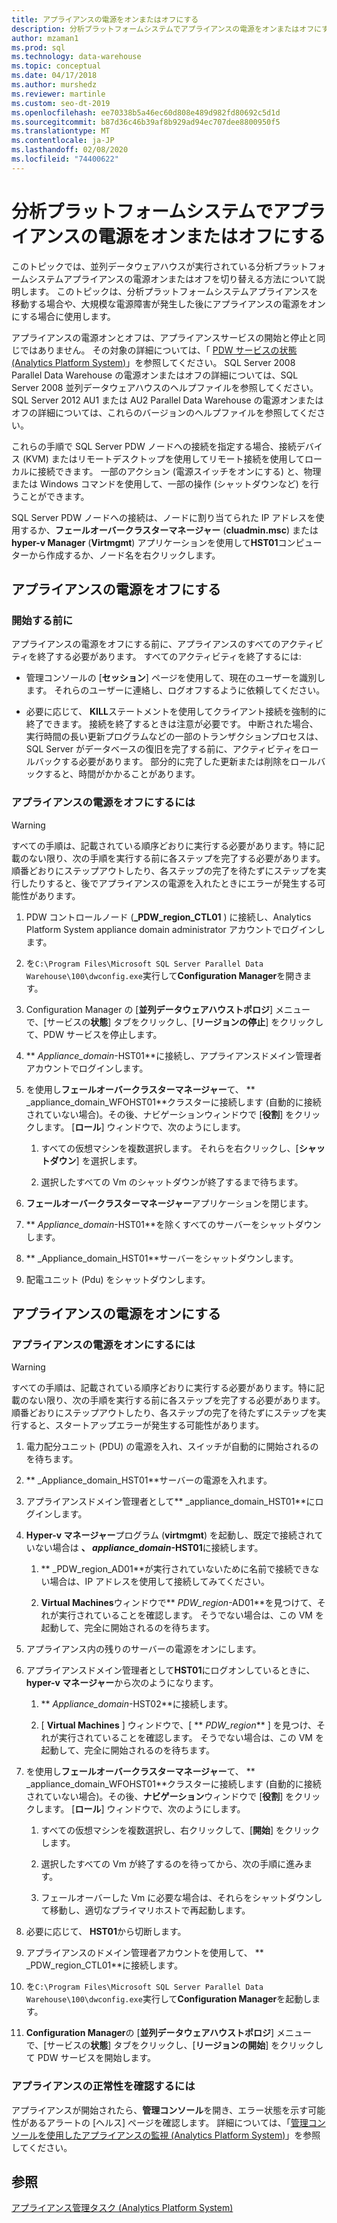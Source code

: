 ```yaml
---
title: アプライアンスの電源をオンまたはオフにする
description: 分析プラットフォームシステムでアプライアンスの電源をオンまたはオフにする
author: mzaman1
ms.prod: sql
ms.technology: data-warehouse
ms.topic: conceptual
ms.date: 04/17/2018
ms.author: murshedz
ms.reviewer: martinle
ms.custom: seo-dt-2019
ms.openlocfilehash: ee70338b5a46ec60d808e489d982fd80692c5d1d
ms.sourcegitcommit: b87d36c46b39af8b929ad94ec707dee8800950f5
ms.translationtype: MT
ms.contentlocale: ja-JP
ms.lasthandoff: 02/08/2020
ms.locfileid: "74400622"
---
```

# <a name="power-the-appliance-on-or-off-for-analytics-platform-system"></a>分析プラットフォームシステムでアプライアンスの電源をオンまたはオフにする
このトピックでは、並列データウェアハウスが実行されている分析プラットフォームシステムアプライアンスの電源オンまたはオフを切り替える方法について説明します。 このトピックは、分析プラットフォームシステムアプライアンスを移動する場合や、大規模な電源障害が発生した後にアプライアンスの電源をオンにする場合に使用します。  
  
アプライアンスの電源オンとオフは、アプライアンスサービスの開始と停止と同じではありません。 その対象の詳細については、「 [PDW サービスの状態 &#40;Analytics Platform System&#41;](pdw-services-status.md)」を参照してください。 SQL Server 2008 Parallel Data Warehouse の電源オンまたはオフの詳細については、SQL Server 2008 並列データウェアハウスのヘルプファイルを参照してください。 SQL Server 2012 AU1 または AU2 Parallel Data Warehouse の電源オンまたはオフの詳細については、これらのバージョンのヘルプファイルを参照してください。  
  
これらの手順で SQL Server PDW ノードへの接続を指定する場合、接続デバイス (KVM) またはリモートデスクトップを使用してリモート接続を使用してローカルに接続できます。 一部のアクション (電源スイッチをオンにする) と、物理または Windows コマンドを使用して、一部の操作 (シャットダウンなど) を行うことができます。  
  
SQL Server PDW ノードへの接続は、ノードに割り当てられた IP アドレスを使用するか、**フェールオーバークラスターマネージャー** (**cluadmin.msc**) または**hyper-v Manager** (**Virtmgmt**) アプリケーションを使用して**HST01**コンピューターから作成するか、ノード名を右クリックします。  
  
## <a name="PowerOff"></a>アプライアンスの電源をオフにする  
  
### <a name="before-you-begin"></a>開始する前に  
アプライアンスの電源をオフにする前に、アプライアンスのすべてのアクティビティを終了する必要があります。 すべてのアクティビティを終了するには:  
  
-   管理コンソールの [**セッション**] ページを使用して、現在のユーザーを識別します。 それらのユーザーに連絡し、ログオフするように依頼してください。  
  
-   必要に応じて、 **KILL**ステートメントを使用してクライアント接続を強制的に終了できます。 接続を終了するときは注意が必要です。 中断された場合、実行時間の長い更新プログラムなどの一部のトランザクションプロセスは、SQL Server がデータベースの復旧を完了する前に、アクティビティをロールバックする必要があります。 部分的に完了した更新または削除をロールバックすると、時間がかかることがあります。  
  
### <a name="to-power-off-the-appliance"></a>アプライアンスの電源をオフにするには  
  
> [!WARNING]  
> すべての手順は、記載されている順序どおりに実行する必要があります。特に記載のない限り、次の手順を実行する前に各ステップを完了する必要があります。 順番どおりにステップアウトしたり、各ステップの完了を待たずにステップを実行したりすると、後でアプライアンスの電源を入れたときにエラーが発生する可能性があります。  
  
1.  PDW コントロールノード (**_PDW_region_CTL01** ) に接続し、Analytics Platform System appliance domain administrator アカウントでログインします。  
  
2.  を`C:\Program Files\Microsoft SQL Server Parallel Data Warehouse\100\dwconfig.exe`実行して**Configuration Manager**を開きます。  
  
3.  Configuration Manager の [**並列データウェアハウストポロジ**] メニューで、[サービスの**状態**] タブをクリックし、[**リージョンの停止**] をクリックして、PDW サービスを停止します。   
  
4.  ** _Appliance_domain_-HST01**に接続し、アプライアンスドメイン管理者アカウントでログインします。  
  
5.  を使用し**フェールオーバークラスターマネージャー**て、 ** _appliance_domain_WFOHST01**クラスターに接続します (自動的に接続されていない場合)。その後、ナビゲーションウィンドウで [**役割**] をクリックします。 [**ロール**] ウィンドウで、次のようにします。  
  
    1.  すべての仮想マシンを複数選択します。 それらを右クリックし、[**シャットダウン**] を選択します。  
  
    2.  選択したすべての Vm のシャットダウンが終了するまで待ちます。  
  
6.  **フェールオーバークラスターマネージャー**アプリケーションを閉じます。  
  
7. ** _Appliance_domain_-HST01**を除くすべてのサーバーをシャットダウンします。  
  
8. ** _Appliance_domain_HST01**サーバーをシャットダウンします。  
  
9. 配電ユニット (Pdu) をシャットダウンします。  
  
## <a name="PowerOn"></a>アプライアンスの電源をオンにする  
  
### <a name="to-power-on-the-appliance"></a>アプライアンスの電源をオンにするには  
  
> [!WARNING]  
> すべての手順は、記載されている順序どおりに実行する必要があります。特に記載のない限り、次の手順を実行する前に各ステップを完了する必要があります。 順番どおりにステップアウトしたり、各ステップの完了を待たずにステップを実行すると、スタートアップエラーが発生する可能性があります。  
  
1.  電力配分ユニット (PDU) の電源を入れ、スイッチが自動的に開始されるのを待ちます。  
  
2.  ** _Appliance_domain_HST01**サーバーの電源を入れます。  
  
3.  アプライアンスドメイン管理者として** _appliance_domain_HST01**にログインします。  
  
4.  **Hyper-v マネージャー**プログラム (**virtmgmt**) を起動し、既定で接続されていない場合は **、 _appliance_domain_-HST01**に接続します。  
  
    1.  ** _PDW_region_AD01**が実行されていないために名前で接続できない場合は、IP アドレスを使用して接続してみてください。  
  
    2.  **Virtual Machines**ウィンドウで** _PDW_region_-AD01**を見つけて、それが実行されていることを確認します。 そうでない場合は、この VM を起動して、完全に開始されるのを待ちます。  
  
5.  アプライアンス内の残りのサーバーの電源をオンにします。  
  
6.  アプライアンスドメイン管理者として**HST01**にログオンしているときに、 **hyper-v マネージャー**から次のようになります。  
  
    1.  ** _Appliance_domain_-HST02**に接続します。  
  
    2.  [ **Virtual Machines** ] ウィンドウで、[ ** _PDW_region_** ] を見つけ、それが実行されていることを確認します。  そうでない場合は、この VM を起動して、完全に開始されるのを待ちます。  
  
7.  を使用し**フェールオーバークラスターマネージャー**て、 ** _appliance_domain_WFOHST01**クラスターに接続します (自動的に接続されていない場合)。その後、**ナビゲーション**ウィンドウで [**役割**] をクリックします。 [**ロール**] ウィンドウで、次のようにします。  
  
    1.  すべての仮想マシンを複数選択し、右クリックして、[**開始**] をクリックします。  
  
    2.  選択したすべての Vm が終了するのを待ってから、次の手順に進みます。  
  
    3.  フェールオーバーした Vm に必要な場合は、それらをシャットダウンして移動し、適切なプライマリホストで再起動します。  
  
8. 必要に応じて、 **HST01**から切断します。  
  
9. アプライアンスのドメイン管理者アカウントを使用して、 ** _PDW_region_CTL01**に接続します。  
  
10. を`C:\Program Files\Microsoft SQL Server Parallel Data Warehouse\100\dwconfig.exe`実行して**Configuration Manager**を起動します。  
  
11. **Configuration Manager**の [**並列データウェアハウストポロジ**] メニューで、[サービスの**状態**] タブをクリックし、[**リージョンの開始**] をクリックして PDW サービスを開始します。  
  
### <a name="to-verify-the-appliance-health"></a>アプライアンスの正常性を確認するには  
アプライアンスが開始されたら、**管理コンソール**を開き、エラー状態を示す可能性があるアラートの [ヘルス] ページを確認します。 詳細については、「[管理コンソールを使用したアプライアンスの監視 &#40;Analytics Platform System&#41;](monitor-the-appliance-by-using-the-admin-console.md)」を参照してください。  
  
## <a name="see-also"></a>参照  
[アプライアンス管理タスク &#40;Analytics Platform System&#41;](appliance-management-tasks.md)  
  
